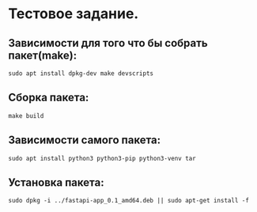 # Тестовое задание.

## Зависимости для того что бы собрать пакет(make):

```
sudo apt install dpkg-dev make devscripts 
```
## Сборка пакета:

```
make build
```
## Зависимости самого пакета:

```
sudo apt install python3 python3-pip python3-venv tar
```
## Установка пакета:
```
sudo dpkg -i ../fastapi-app_0.1_amd64.deb || sudo apt-get install -f
```


